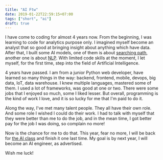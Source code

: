 ```yaml
---
title: "AI Ftw"
date: 2019-01-22T22:59:15+07:00
tags: ["short", "ai"]
draft: true
---
```


I have come to coding for almost 4 years now. From the beginning, I was
learning to code for analytics purpose only. I imagined myself become an
analyst that so good at bringing insight about anything which have data.
After that, I built some AI models, one of them is about [searching path][0],
another one is about [NLP][1]. With limited code skills at the moment, I let
myself, for the first time, step into the field of Artificial Intelligence.

4 years have passed. I am from a junior Python web developer, have learned so
many things in the way: backend, frontend, mobile, devops, big data, IoT, data
warehouse. I knew multiple languages, mastered some of them. I used a lot of
frameworks, was good at one or two. There were some jobs that I enjoyed so
much, some I liked lesser. But overall, programming is the kind of work I
love, and it is so lucky for me that I'm paid to do it.

Along the way, I've met many talent people. They all have their own role. And
some role I wished I could do their work. I had to talk with myself that they
were better than me to do the job, and in the mean time, I got better pay for
the job I was doing, so complain no more!

Now is the chance for me to do that. This year, fear no more, I will be back
for [the AI class][2] and finish it one last time. My goal is by next year,
I will become an AI engineer, as advertised.

Wish me luck!



[0]: https://github.com/manhtai/vietbus
[1]: https://github.com/manhtai/vietseg
[2]: https://courses.edx.org/courses/BerkeleyX/CS188x_1/1T2013/course/
